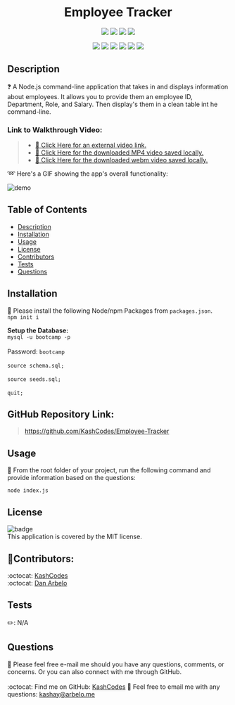 <h1 align="center">Employee Tracker</h1>
  
  <p align="center">
    <img src="https://img.shields.io/github/repo-size/KashCodes/Employee-Tracker?style=plastic" />
    <img src="https://img.shields.io/github/languages/count/KashCodes/Employee-Tracker?style=plastic" />
    <img src="https://img.shields.io/github/languages/top/KashCodes/Employee-Tracker?style=plastic" />
    <img src="https://img.shields.io/github/last-commit/KashCodes/Employee-Tracker?style=plastic" />
  </p>

  <p align="center">
    <img src="https://img.shields.io/badge/Javascript-yellow" />
    <img src="https://img.shields.io/badge/MySQL-orange" />
    <img src="https://img.shields.io/badge/-Node.js-green" />
    <img src="https://img.shields.io/badge/-Inquirer-purple" />
    <img src="https://img.shields.io/badge/-ScreenCastify-red" />
    <img src="https://img.shields.io/badge/-MySQL2-orange"" />
  </p>
  
  ## Description
  ❓ A Node.js command-line application that takes in and displays information about employees. It allows you to provide them an employee ID, Department, Role, and Salary. Then display's them in a clean table int he command-line.

  ### Link to Walkthrough Video:
  > - [:movie_camera: Click Here for an external video link.](https://drive.google.com/file/d/1Z7pRX48OOCl4rLAsdxGaXBOqXjVnroVZ/view)
  > - [:movie_camera: Click Here for the downloaded MP4 video saved locally.](./src/demo-MP4.mp4)
  > - [:movie_camera: Click Here for the downloaded webm video saved locally.](./src/demo-webm.webm)


  :loop: Here's a GIF showing the app's overall functionality:

  ![demo](./src/demo.gif)

  ## Table of Contents
  - [Description](#description)
  - [Installation](#installation)
  - [Usage](#usage)
  - [License](#license)
  - [Contributors](#contributors)
  - [Tests](#tests)
  - [Questions](#questions)

  ## Installation
  🚨 Please install the following Node/npm Packages from `packages.json`. 
  <br /> `npm init i`<br />  

  **Setup the Database:**
  <br />`mysql -u bootcamp -p`<br /> 
  <br />Password: `bootcamp`<br /> 
  <br />`source schema.sql;`<br />
  <br />`source seeds.sql;`<br />
  <br />`quit;`<br />

  ## GitHub Repository Link: 
  > https://github.com/KashCodes/Employee-Tracker


  ## Usage
  🚀 From the root folder of your project, run the following command and provide information based on the questions: 
  
  `node index.js`


  ## License
  ![badge](https://img.shields.io/badge/license-MIT-success)
  <br />
  This application is covered by the MIT license.


  ## 👥Contributors:
  :octocat: [KashCodes](https://github.com/KashCodes)<br />
  :octocat: [Dan Arbelo](https://github.com/govepitr)  
  

  ## Tests
  ✏️: N/A


  ## Questions
  🔧 Please feel free e-mail me should you have any questions, comments, or concerns.  Or you can also connect with me through GitHub.<br />
    <br />
  :octocat: Find me on GitHub: [KashCodes](https://github.com/KashCodes)
  📜 Feel free to email me with any questions: kashay@arbelo.me<br /><br />
    
    

    